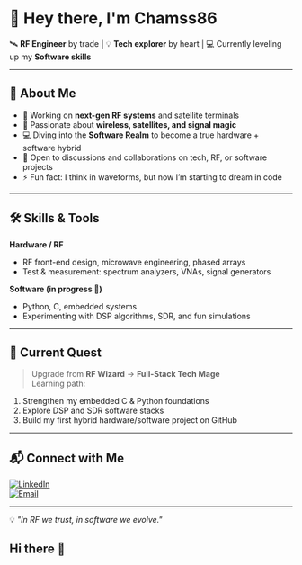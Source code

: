 # 👋 Hey there, I'm Chamss86

🛰 **RF Engineer** by trade | 💡 **Tech explorer** by heart | 💻 Currently leveling up my **Software skills**  

---

## 🚀 About Me
- 🔭 Working on **next-gen RF systems** and satellite terminals  
- 📡 Passionate about **wireless, satellites, and signal magic**  
- 💻 Diving into the **Software Realm** to become a true hardware + software hybrid  
- 🤝 Open to discussions and collaborations on tech, RF, or software projects  
- ⚡ Fun fact: I think in waveforms, but now I’m starting to dream in code  

---

## 🛠 Skills & Tools
**Hardware / RF**
- RF front-end design, microwave engineering, phased arrays  
- Test & measurement: spectrum analyzers, VNAs, signal generators  

**Software (in progress 🚧)**
- Python, C, embedded systems  
- Experimenting with DSP algorithms, SDR, and fun simulations  

---

## 🎯 Current Quest
> Upgrade from **RF Wizard** → **Full-Stack Tech Mage**  
Learning path:  
1. Strengthen my embedded C & Python foundations  
2. Explore DSP and SDR software stacks  
3. Build my first hybrid hardware/software project on GitHub  

---

## 📬 Connect with Me
[![LinkedIn](https://img.shields.io/badge/LinkedIn-blue?logo=linkedin)](https://www.linkedin.com/in/cberrached)  
[![Email](https://img.shields.io/badge/Email-me-orange)](mailto:c.berrached@gmail.com)  

---

💡 *"In RF we trust, in software we evolve."*
## Hi there 👋
